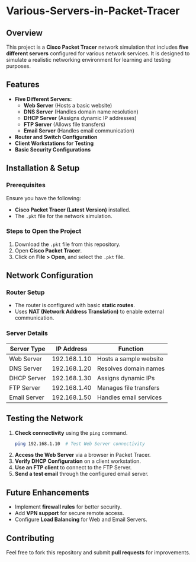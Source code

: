 # Various-Servers-in-Packet-Tracer

## Overview
This project is a **Cisco Packet Tracer** network simulation that includes **five different servers** configured for various network services. It is designed to simulate a realistic networking environment for learning and testing purposes.

## Features
- **Five Different Servers:**
  - **Web Server** (Hosts a basic website)
  - **DNS Server** (Handles domain name resolution)
  - **DHCP Server** (Assigns dynamic IP addresses)
  - **FTP Server** (Allows file transfers)
  - **Email Server** (Handles email communication)
- **Router and Switch Configuration**
- **Client Workstations for Testing**
- **Basic Security Configurations**

## Installation & Setup
### Prerequisites
Ensure you have the following:
- **Cisco Packet Tracer (Latest Version)** installed.
- The `.pkt` file for the network simulation.

### Steps to Open the Project
1. Download the `.pkt` file from this repository.
2. Open **Cisco Packet Tracer**.
3. Click on **File > Open**, and select the `.pkt` file.

## Network Configuration
### Router Setup
- The router is configured with basic **static routes**.
- Uses **NAT (Network Address Translation)** to enable external communication.

### Server Details
| Server Type  | IP Address | Function |
|-------------|-----------|----------|
| Web Server  | 192.168.1.10 | Hosts a sample website |
| DNS Server  | 192.168.1.20 | Resolves domain names |
| DHCP Server | 192.168.1.30 | Assigns dynamic IPs |
| FTP Server  | 192.168.1.40 | Manages file transfers |
| Email Server | 192.168.1.50 | Handles email services |

## Testing the Network
1. **Check connectivity** using the `ping` command.
   ```sh
   ping 192.168.1.10  # Test Web Server connectivity
   ```
2. **Access the Web Server** via a browser in Packet Tracer.
3. **Verify DHCP Configuration** on a client workstation.
4. **Use an FTP client** to connect to the FTP Server.
5. **Send a test email** through the configured email server.

## Future Enhancements
- Implement **firewall rules** for better security.
- Add **VPN support** for secure remote access.
- Configure **Load Balancing** for Web and Email Servers.

## Contributing
Feel free to fork this repository and submit **pull requests** for improvements.
